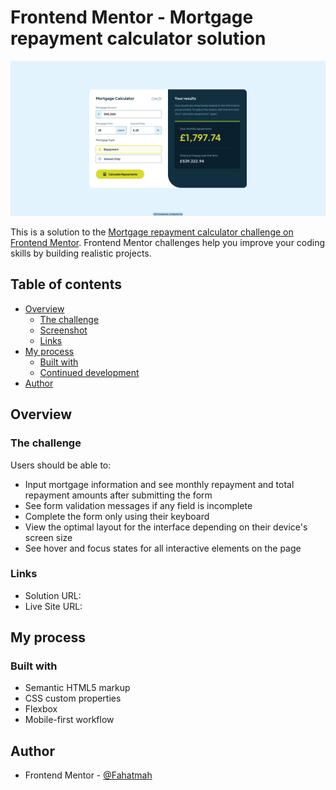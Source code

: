 # Frontend Mentor - Mortgage repayment calculator solution

![](./screenshot.png)

This is a solution to the
[Mortgage repayment calculator challenge on Frontend Mentor](https://www.frontendmentor.io/challenges/mortgage-repayment-calculator-Galx1LXK73).
Frontend Mentor challenges help you improve your coding skills by building
realistic projects.

## Table of contents

- [Overview](#overview)
  - [The challenge](#the-challenge)
  - [Screenshot](#screenshot)
  - [Links](#links)
- [My process](#my-process)
  - [Built with](#built-with)
  - [Continued development](#continued-development)
- [Author](#author)

## Overview

### The challenge

Users should be able to:

- Input mortgage information and see monthly repayment and total repayment
  amounts after submitting the form
- See form validation messages if any field is incomplete
- Complete the form only using their keyboard
- View the optimal layout for the interface depending on their device's screen
  size
- See hover and focus states for all interactive elements on the page

### Links

- Solution URL: []()
- Live Site URL: []()

## My process

### Built with

- Semantic HTML5 markup
- CSS custom properties
- Flexbox
- Mobile-first workflow

## Author

- Frontend Mentor - [@Fahatmah](https://www.frontendmentor.io/profile/Fahatmah)
